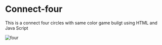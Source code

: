 # Connect-four
This is a connect four circles with same color game builgt using HTML and Java Script

![four](https://user-images.githubusercontent.com/78813871/112728342-cd533180-8f4c-11eb-96d5-c36bd3184ef4.PNG)
